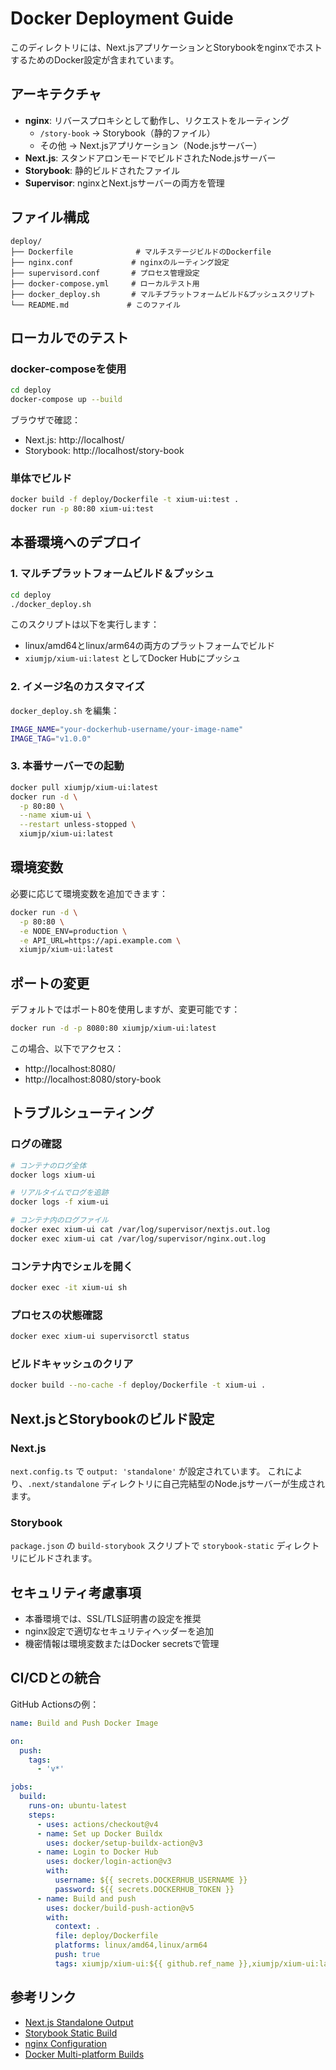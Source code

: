 # Docker Deployment Guide

このディレクトリには、Next.jsアプリケーションとStorybookをnginxでホストするためのDocker設定が含まれています。

## アーキテクチャ

- **nginx**: リバースプロキシとして動作し、リクエストをルーティング
  - `/story-book` → Storybook（静的ファイル）
  - その他 → Next.jsアプリケーション（Node.jsサーバー）
- **Next.js**: スタンドアロンモードでビルドされたNode.jsサーバー
- **Storybook**: 静的ビルドされたファイル
- **Supervisor**: nginxとNext.jsサーバーの両方を管理

## ファイル構成

```
deploy/
├── Dockerfile              # マルチステージビルドのDockerfile
├── nginx.conf             # nginxのルーティング設定
├── supervisord.conf       # プロセス管理設定
├── docker-compose.yml     # ローカルテスト用
├── docker_deploy.sh       # マルチプラットフォームビルド&プッシュスクリプト
└── README.md             # このファイル
```

## ローカルでのテスト

### docker-composeを使用

```bash
cd deploy
docker-compose up --build
```

ブラウザで確認：
- Next.js: http://localhost/
- Storybook: http://localhost/story-book

### 単体でビルド

```bash
docker build -f deploy/Dockerfile -t xium-ui:test .
docker run -p 80:80 xium-ui:test
```

## 本番環境へのデプロイ

### 1. マルチプラットフォームビルド＆プッシュ

```bash
cd deploy
./docker_deploy.sh
```

このスクリプトは以下を実行します：
- linux/amd64とlinux/arm64の両方のプラットフォームでビルド
- `xiumjp/xium-ui:latest` としてDocker Hubにプッシュ

### 2. イメージ名のカスタマイズ

`docker_deploy.sh` を編集：

```bash
IMAGE_NAME="your-dockerhub-username/your-image-name"
IMAGE_TAG="v1.0.0"
```

### 3. 本番サーバーでの起動

```bash
docker pull xiumjp/xium-ui:latest
docker run -d \
  -p 80:80 \
  --name xium-ui \
  --restart unless-stopped \
  xiumjp/xium-ui:latest
```

## 環境変数

必要に応じて環境変数を追加できます：

```bash
docker run -d \
  -p 80:80 \
  -e NODE_ENV=production \
  -e API_URL=https://api.example.com \
  xiumjp/xium-ui:latest
```

## ポートの変更

デフォルトではポート80を使用しますが、変更可能です：

```bash
docker run -d -p 8080:80 xiumjp/xium-ui:latest
```

この場合、以下でアクセス：
- http://localhost:8080/
- http://localhost:8080/story-book

## トラブルシューティング

### ログの確認

```bash
# コンテナのログ全体
docker logs xium-ui

# リアルタイムでログを追跡
docker logs -f xium-ui

# コンテナ内のログファイル
docker exec xium-ui cat /var/log/supervisor/nextjs.out.log
docker exec xium-ui cat /var/log/supervisor/nginx.out.log
```

### コンテナ内でシェルを開く

```bash
docker exec -it xium-ui sh
```

### プロセスの状態確認

```bash
docker exec xium-ui supervisorctl status
```

### ビルドキャッシュのクリア

```bash
docker build --no-cache -f deploy/Dockerfile -t xium-ui .
```

## Next.jsとStorybookのビルド設定

### Next.js

`next.config.ts` で `output: 'standalone'` が設定されています。
これにより、`.next/standalone` ディレクトリに自己完結型のNode.jsサーバーが生成されます。

### Storybook

`package.json` の `build-storybook` スクリプトで `storybook-static` ディレクトリにビルドされます。

## セキュリティ考慮事項

- 本番環境では、SSL/TLS証明書の設定を推奨
- nginx設定で適切なセキュリティヘッダーを追加
- 機密情報は環境変数またはDocker secretsで管理

## CI/CDとの統合

GitHub Actionsの例：

```yaml
name: Build and Push Docker Image

on:
  push:
    tags:
      - 'v*'

jobs:
  build:
    runs-on: ubuntu-latest
    steps:
      - uses: actions/checkout@v4
      - name: Set up Docker Buildx
        uses: docker/setup-buildx-action@v3
      - name: Login to Docker Hub
        uses: docker/login-action@v3
        with:
          username: ${{ secrets.DOCKERHUB_USERNAME }}
          password: ${{ secrets.DOCKERHUB_TOKEN }}
      - name: Build and push
        uses: docker/build-push-action@v5
        with:
          context: .
          file: deploy/Dockerfile
          platforms: linux/amd64,linux/arm64
          push: true
          tags: xiumjp/xium-ui:${{ github.ref_name }},xiumjp/xium-ui:latest
```

## 参考リンク

- [Next.js Standalone Output](https://nextjs.org/docs/app/api-reference/next-config-js/output)
- [Storybook Static Build](https://storybook.js.org/docs/sharing/publish-storybook)
- [nginx Configuration](https://nginx.org/en/docs/)
- [Docker Multi-platform Builds](https://docs.docker.com/build/building/multi-platform/)
